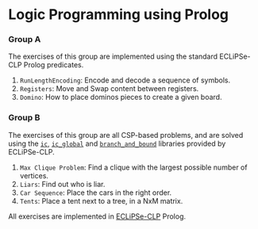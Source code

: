 # Logic Programming using Prolog

### Group A
The exercises of this group are implemented using the standard ECLiPSe-CLP Prolog predicates.

1. `RunLengthEncoding`: Encode and decode a sequence of symbols.
2. `Registers`: Move and Swap content between registers.
3. `Domino`: How to place dominos pieces to create a given board.

### Group B
The exercises of this group are all CSP-based problems, and are solved using the [`ic`](https://eclipseclp.org/doc/bips/lib/ic/index.html), [`ic_global`](https://eclipseclp.org/doc/bips/lib/ic_global/index.html) and [`branch_and_bound`](https://eclipseclp.org/doc/bips/lib/branch_and_bound/index.html) libraries provided by ECLiPSe-CLP.

1. `Max Clique Problem`: Find a clique with the largest possible number of vertices.
2. `Liars`: Find out who is liar.
3. `Car Sequence`: Place the cars in the right order.
4. `Tents`: Place a tent next to a tree, in a NxM matrix.


All exercises are implemented in [ECLiPSe-CLP](https://eclipseclp.org/) Prolog.
